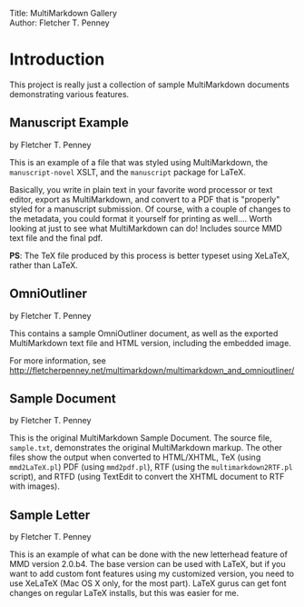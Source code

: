 Title:	   MultiMarkdown Gallery  
Author:	   Fletcher T. Penney  

# Introduction #

This project is really just a collection of sample MultiMarkdown documents
demonstrating various features.

## Manuscript Example ##

by Fletcher T. Penney

This is an example of a file that was styled using MultiMarkdown, the
`manuscript-novel` XSLT, and the `manuscript` package for LaTeX.

Basically, you write in plain text in your favorite word processor or text
editor, export as MultiMarkdown, and convert to a PDF that is "properly"
styled for a manuscript submission. Of course, with a couple of changes to the
metadata, you could format it yourself for printing as well.... Worth looking
at just to see what MultiMarkdown can do! Includes source MMD text file and
the final pdf.

**PS**: The TeX file produced by this process is better typeset using XeLaTeX,
rather than LaTeX.


## OmniOutliner ##

by Fletcher T. Penney

This contains a sample OmniOutliner document, as well as the exported
MultiMarkdown text file and HTML version, including the embedded image.

For more information, see
<http://fletcherpenney.net/multimarkdown/multimarkdown_and_omnioutliner/>


## Sample Document ##

by Fletcher T. Penney

This is the original MultiMarkdown Sample Document. The source file,
`sample.txt`, demonstrates the original MultiMarkdown markup. The other files
show the output when converted to HTML/XHTML, TeX (using `mmd2LaTeX.pl`) PDF
(using `mmd2pdf.pl`), RTF (using the `multimarkdown2RTF.pl` script), and RTFD
(using TextEdit to convert the XHTML document to RTF with images).


## Sample Letter ##

by Fletcher T. Penney

This is an example of what can be done with the new letterhead feature of MMD
version 2.0.b4. The base version can be used with LaTeX, but if you want to
add custom font features using my customized version, you need to use XeLaTeX
(Mac OS X only, for the most part). LaTeX gurus can get font changes on
regular LaTeX installs, but this was easier for me.


